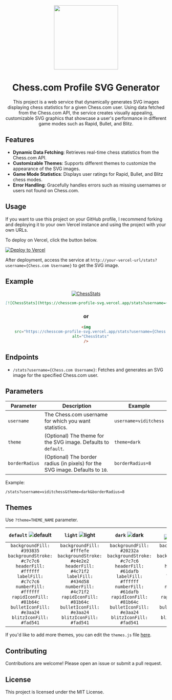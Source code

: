 <div align="center">
  <img src="https://github.com/Prathamesh-B/chesscom-profile-svg/assets/55992548/d22e90fb-32f3-4b0f-9d65-bf913e065ba2" width=200/>
  
  # Chess.com Profile SVG Generator
  This project is a web service that dynamically generates SVG images displaying chess statistics for a given Chess.com user. Using data fetched from the Chess.com API, the service creates visually appealing, customizable SVG graphics that showcase a user's performance in different game modes such as Rapid, Bullet, and Blitz.
</div>

## Features

-   **Dynamic Data Fetching**: Retrieves real-time chess statistics from the Chess.com API.
-   **Customizable Themes**: Supports different themes to customize the appearance of the SVG images.
-   **Game Mode Statistics**: Displays user ratings for Rapid, Bullet, and Blitz chess modes.
-   **Error Handling**: Gracefully handles errors such as missing usernames or users not found on Chess.com.

## Usage

If you want to use this project on your GitHub profile, I recommend forking and deploying it to your own Vercel instance and using the project with your own URLs.

To deploy on Vercel, click the button below.

[![Deploy to Vercel](https://vercel.com/button)](https://vercel.com/import/project?template=https://github.com/your-username/chesscom-profile-svg)

After deployment, access the service at `http://your-vercel-url/stats?username={Chess.com Username}` to get the SVG image.

## Example

<div align="center">
  
[![ChessStats](https://chesscom-profile-svg.vercel.app/stats?username=PrathamRex)](https://chesscom-profile-svg.vercel.app/stats?username=PrathamRex)

```md
[![ChessStats](https://chesscom-profile-svg.vercel.app/stats?username={Chess.com_Username}&theme={Theme}&borderRadius={Radius}](https://chesscom-profile-svg.vercel.app/stats?username=PrathamRex)
```

### or

```html
<img
    src="https://chesscom-profile-svg.vercel.app/stats?username={Chess.com_Username}&theme={Theme}&borderRadius={Radius}"
    alt="ChessStats"
/>
```

</div>

## Endpoints

-   `/stats?username={Chess.com Username}`: Fetches and generates an SVG image for the specified Chess.com user.

## Parameters

| Parameter      | Description                                                                   | Example               |
| -------------- | ----------------------------------------------------------------------------- | --------------------- |
| `username`     | The Chess.com username for which you want statistics.                         | `username=viditchess` |
| `theme`        | (Optional) The theme for the SVG image. Defaults to `default`.                | `theme=dark`          |
| `borderRadius` | (Optional) The border radius (in pixels) for the SVG image. Defaults to `10`. | `borderRadius=8`      |

Example:

```url
/stats?username=viditchess&theme=dark&borderRadius=8
```

## Themes

Use `?theme=THEME_NAME` parameter.

|                                                                                              `default` ![default][default]                                                                                              |                                                                                                 `light` ![light][light]                                                                                                 |                                                                                                  `dark` ![dark][dark]                                                                                                   |                                                                                           `graywhite` ![graywhite][graywhite]                                                                                           |
| :---------------------------------------------------------------------------------------------------------------------------------------------------------------------------------------------------------------------: | :---------------------------------------------------------------------------------------------------------------------------------------------------------------------------------------------------------------------: | :---------------------------------------------------------------------------------------------------------------------------------------------------------------------------------------------------------------------: | :---------------------------------------------------------------------------------------------------------------------------------------------------------------------------------------------------------------------: |
| `backgroundFill: #393835`<br>`backgroundStroke: #c7c7c6`<br>`headerFill: #ffffff`<br>`labelFill: #c7c7c6`<br>`numberFill: #ffffff`<br>`rapidIconFill: #81b64c`<br>`bulletIconFill: #e3aa24`<br>`blitzIconFill: #fad541` | `backgroundFill: #fffefe`<br>`backgroundStroke: #e4e2e2`<br>`headerFill: #4c71f2`<br>`labelFill: #434d58`<br>`numberFill: #4c71f2`<br>`rapidIconFill: #81b64c`<br>`bulletIconFill: #e3aa24`<br>`blitzIconFill: #fad541` | `backgroundFill: #20232a`<br>`backgroundStroke: #c7c7c6`<br>`headerFill: #61dafb`<br>`labelFill: #ffffff`<br>`numberFill: #61dafb`<br>`rapidIconFill: #81b64c`<br>`bulletIconFill: #e3aa24`<br>`blitzIconFill: #fad541` | `backgroundFill: #ffffff`<br>`backgroundStroke: #24292e`<br>`headerFill: #24292e`<br>`labelFill: #24292e`<br>`numberFill: #24292e`<br>`rapidIconFill: #81b64c`<br>`bulletIconFill: #e3aa24`<br>`blitzIconFill: #fad541` |

[default]: https://github.com/Prathamesh-B/chesscom-profile-svg/assets/55992548/cc57f5c2-9474-4bca-861d-e53efc65ea06
[light]: https://github.com/Prathamesh-B/chesscom-profile-svg/assets/55992548/6459565c-07bd-4bdc-99d2-d2040643fc65
[dark]: https://github.com/Prathamesh-B/chesscom-profile-svg/assets/55992548/d66db78d-e4ff-426f-81b7-6f11bc640355
[graywhite]: https://github.com/Prathamesh-B/chesscom-profile-svg/assets/55992548/2e9f4ce8-d88e-4fe3-b6d8-5f4f09db8a13

If you'd like to add more themes, you can edit the `themes.js` file [here](https://github.com/Prathamesh-B/chesscom-profile-svg/edit/main/utils/themes.js).

## Contributing

Contributions are welcome! Please open an issue or submit a pull request.

## License

This project is licensed under the MIT License.
